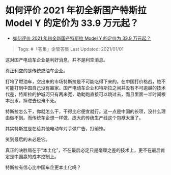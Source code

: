 # 如何评价 2021 年初全新国产特斯拉 Model Y 的定价为 33.9 万元起？

- [如何评价 2021 年初全新国产特斯拉 Model Y 的定价为 33.9 万元起？](https://www.zhihu.com/question/437392438/answer/1655847531)

>Tags: #「答集」企管答集 
>Last Updated: 2021/01/01

这对国产电动车企业是利好消息，并不是利空消息。

真正利空的是传统燃油车企业。

打垮了燃油车，空出来的市场特斯拉是不可能吃得下来的。在中国打价格战，绝不可能打到中国自己没有赢家。国产电动车企业和特斯拉之间并没有不可逾越的技术代差，特斯拉的护城河只有两米宽，助助跑直接可以跳过去，而且里面一半时间根本没水，掉进去也淹不死。

特斯拉怎么干，你就怎么干，干得比它便宜就行。这一点是中国的长项，没什么理由做不到。而传统车企想一样做，庞大的传统生产线这个包袱太重了。

其实特斯拉是在给其他电动车对手做广告，打前锋。

笑到最后的未必是它。

真正的决胜局在于“本土化”，不在最后必定只是毫厘之差的技术上，更不在最后肯定是中国赢的成本控制上。

特斯拉有信心比中国车企更本土化吗？

  